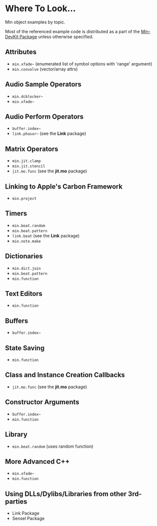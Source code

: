 # Where To Look...

Min object examples by topic.

Most of the referenced example code is distributed as a part of the [Min-DevKit Package](https://github.com/Cycling74/min-devkit) unless otherwise specified.


## Attributes

* `min.xfade~` (enumerated list of symbol options with 'range' argument)
* `min.convolve` (vector/array attrs)


## Audio Sample Operators

* `min.dcblocker~`
* `min.xfade~`


## Audio Perform Operators

* `buffer.index~`
* `link.phasor~` (see the **Link** package)


## Matrix Operators

* `min.jit.clamp`
* `min.jit.stencil`
* `jit.mo.func` (see the **jit.mo** package)


## Linking to Apple's Carbon Framework

* `min.project`


## Timers

* `min.beat.random`
* `min.beat.pattern`
* `link.beat` (see the **Link** package)
* `min.note.make`


## Dictionaries

* `min.dict.join`
* `min.beat.pattern`
* `min.function`


## Text Editors

* `min.function`


## Buffers

* `buffer.index~`


## State Saving

* `min.function`


## Class and Instance Creation Callbacks

* `jit.mo.func` (see the **jit.mo** package)


## Constructor Arguments

* `buffer.index~`
* `min.function`


## Library

* `min.beat.random` (uses random function)


## More Advanced C++

* `min.xfade~` 
* `min.function`

## Using DLLs/Dylibs/Libraries from other 3rd-parties

* Link Package
* Sensel Package
